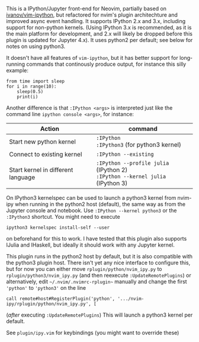 This is a IPython/Jupyter front-end for Neovim, partially based on [ivanov/vim-ipython](https://github.com/ivanov/vim-ipython), but refactored for nvim's plugin architechture and improved async event handling. It supports IPython 2.x and 3.x, including support for non-python kernels. (Using IPython 3.x is recommended, as it is the main platform for development, and 2.x will likely be dropped before this plugin is updated for Jupyter 4.x). It uses python2 per default; see below for notes on using python3.

It doesn't have all features of `vim-ipython`, but it has better support for long-running commands that continously produce output, for instance this silly example:

    from time import sleep
    for i in range(10):
        sleep(0.5)
        print(i)

Another difference is that `:IPython <args>` is interpreted just like the command line `ipython console <args>`, for instance:

Action                  | command
----------------------- | -------
Start new python kernel |  `:IPython` <br> `:IPython3` (for python3 kernel)
Connect to existing kernel | `:IPython --existing`
Start kernel in different language | `:IPython --profile julia` (IPython 2) <br> `:IPython --kernel julia` (IPython 3)

On IPython3 kernelspec can be used to launch a python3 kernel from nvim-ipy when running in the python2 host (default), the same way as from the Jupyter console and notebook. Use `:IPython --kernel python3` or the `:IPython3` shortcut. You might need to execute

    ipython3 kernelspec install-self --user

on beforehand for this to work.  I have tested that this plugin also supports IJulia and IHaskell, but ideally it should work with any Jupyter kernel.

This plugin runs in the python2 host by default, but it is also compatible with the python3 plugin host. There isn't yet any nice interface to configure this, but for now you can either move `rplugin/python/nvim_ipy.py` to `rplugin/python3/nvim_ipy.py` (and then reexecute `:UpdateRemotePlugins`) or alternatively,
edit `~/.nvim/.nvimrc-rplugin~` manually and change the first `'python'` to `'python3'` on the line

    call remote#host#RegisterPlugin('python', '.../nvim-ipy/rplugin/python/nvim_ipy.py', [

(_after_ executing `:UpdateRemotePlugins`) This will launch a python3 kernel per default.

See `plugin/ipy.vim` for keybindings (you might want to override these)
